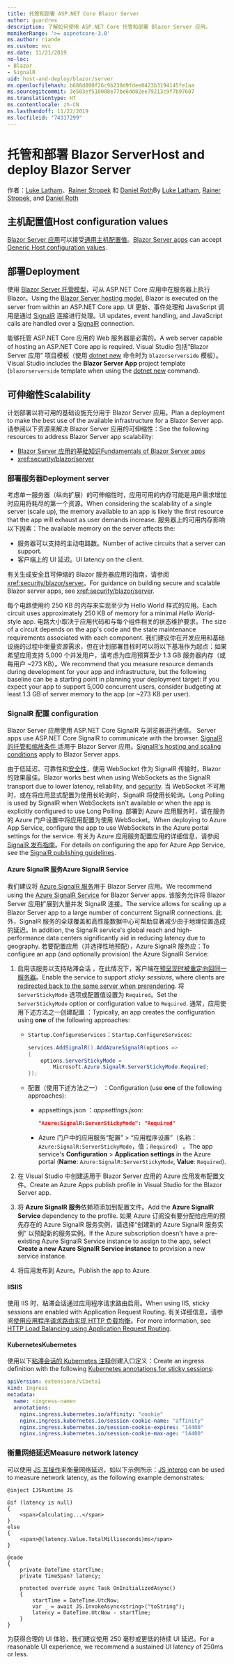 ```yaml
---
title: 托管和部署 ASP.NET Core Blazor Server
author: guardrex
description: 了解如何使用 ASP.NET Core 托管和部署 Blazor Server 应用。
monikerRange: '>= aspnetcore-3.0'
ms.author: riande
ms.custom: mvc
ms.date: 11/21/2019
no-loc:
- Blazor
- SignalR
uid: host-and-deploy/blazor/server
ms.openlocfilehash: b688d000f26c9b230d9fdee8423b3194145fe1aa
ms.sourcegitcommit: 3e503ef510008e77be6dd82ee79213c9f7b97607
ms.translationtype: HT
ms.contentlocale: zh-CN
ms.lasthandoff: 11/22/2019
ms.locfileid: "74317299"
---
```

# <a name="host-and-deploy-opno-locblazor-server"></a><span data-ttu-id="388d2-103">托管和部署 Blazor Server</span><span class="sxs-lookup"><span data-stu-id="388d2-103">Host and deploy Blazor Server</span></span>

<span data-ttu-id="388d2-104">作者：[Luke Latham](https://github.com/guardrex)、[Rainer Stropek](https://www.timecockpit.com) 和 [Daniel Roth](https://github.com/danroth27)</span><span class="sxs-lookup"><span data-stu-id="388d2-104">By [Luke Latham](https://github.com/guardrex), [Rainer Stropek](https://www.timecockpit.com), and [Daniel Roth](https://github.com/danroth27)</span></span>

## <a name="host-configuration-values"></a><span data-ttu-id="388d2-105">主机配置值</span><span class="sxs-lookup"><span data-stu-id="388d2-105">Host configuration values</span></span>

<span data-ttu-id="388d2-106">[Blazor Server 应用](xref:blazor/hosting-models#blazor-server)可以接受[通用主机配置值](xref:fundamentals/host/generic-host#host-configuration)。</span><span class="sxs-lookup"><span data-stu-id="388d2-106">[Blazor Server apps](xref:blazor/hosting-models#blazor-server) can accept [Generic Host configuration values](xref:fundamentals/host/generic-host#host-configuration).</span></span>

## <a name="deployment"></a><span data-ttu-id="388d2-107">部署</span><span class="sxs-lookup"><span data-stu-id="388d2-107">Deployment</span></span>

<span data-ttu-id="388d2-108">使用 [Blazor Server 托管模型](xref:blazor/hosting-models#blazor-server)，可从 ASP.NET Core 应用中在服务器上执行 Blazor。</span><span class="sxs-lookup"><span data-stu-id="388d2-108">Using the [Blazor Server hosting model](xref:blazor/hosting-models#blazor-server), Blazor is executed on the server from within an ASP.NET Core app.</span></span> <span data-ttu-id="388d2-109">UI 更新、事件处理和 JavaScript 调用是通过 [SignalR](xref:signalr/introduction) 连接进行处理。</span><span class="sxs-lookup"><span data-stu-id="388d2-109">UI updates, event handling, and JavaScript calls are handled over a [SignalR](xref:signalr/introduction) connection.</span></span>

<span data-ttu-id="388d2-110">能够托管 ASP.NET Core 应用的 Web 服务器是必需的。</span><span class="sxs-lookup"><span data-stu-id="388d2-110">A web server capable of hosting an ASP.NET Core app is required.</span></span> <span data-ttu-id="388d2-111">Visual Studio 包括“Blazor Server 应用”  项目模板（使用 [dotnet new](/dotnet/core/tools/dotnet-new) 命令时为 `blazorserverside` 模板）。</span><span class="sxs-lookup"><span data-stu-id="388d2-111">Visual Studio includes the **Blazor Server App** project template (`blazorserverside` template when using the [dotnet new](/dotnet/core/tools/dotnet-new) command).</span></span>

## <a name="scalability"></a><span data-ttu-id="388d2-112">可伸缩性</span><span class="sxs-lookup"><span data-stu-id="388d2-112">Scalability</span></span>

<span data-ttu-id="388d2-113">计划部署以将可用的基础设施充分用于 Blazor Server 应用。</span><span class="sxs-lookup"><span data-stu-id="388d2-113">Plan a deployment to make the best use of the available infrastructure for a Blazor Server app.</span></span> <span data-ttu-id="388d2-114">请参阅以下资源来解决 Blazor Server 应用的可伸缩性：</span><span class="sxs-lookup"><span data-stu-id="388d2-114">See the following resources to address Blazor Server app scalability:</span></span>

* <span data-ttu-id="388d2-115">[ Blazor Server 应用的基础知识](xref:blazor/hosting-models#blazor-server)</span><span class="sxs-lookup"><span data-stu-id="388d2-115">[Fundamentals of Blazor Server apps](xref:blazor/hosting-models#blazor-server)</span></span>
* <xref:security/blazor/server>

### <a name="deployment-server"></a><span data-ttu-id="388d2-116">部署服务器</span><span class="sxs-lookup"><span data-stu-id="388d2-116">Deployment server</span></span>

<span data-ttu-id="388d2-117">考虑单一服务器（纵向扩展）的可伸缩性时，应用可用的内存可能是用户需求增加时应用将耗尽的第一个资源。</span><span class="sxs-lookup"><span data-stu-id="388d2-117">When considering the scalability of a single server (scale up), the memory available to an app is likely the first resource that the app will exhaust as user demands increase.</span></span> <span data-ttu-id="388d2-118">服务器上的可用内存影响以下因素：</span><span class="sxs-lookup"><span data-stu-id="388d2-118">The available memory on the server affects the:</span></span>

* <span data-ttu-id="388d2-119">服务器可以支持的主动电路数。</span><span class="sxs-lookup"><span data-stu-id="388d2-119">Number of active circuits that a server can support.</span></span>
* <span data-ttu-id="388d2-120">客户端上的 UI 延迟。</span><span class="sxs-lookup"><span data-stu-id="388d2-120">UI latency on the client.</span></span>

<span data-ttu-id="388d2-121">有关生成安全且可伸缩的 Blazor 服务器应用的指南，请参阅 <xref:security/blazor/server>。</span><span class="sxs-lookup"><span data-stu-id="388d2-121">For guidance on building secure and scalable Blazor server apps, see <xref:security/blazor/server>.</span></span>

<span data-ttu-id="388d2-122">每个电路使用约 250 KB 的内存来实现至少为 Hello World  样式的应用。</span><span class="sxs-lookup"><span data-stu-id="388d2-122">Each circuit uses approximately 250 KB of memory for a minimal *Hello World*-style app.</span></span> <span data-ttu-id="388d2-123">电路大小取决于应用代码和与每个组件相关的状态维护要求。</span><span class="sxs-lookup"><span data-stu-id="388d2-123">The size of a circuit depends on the app's code and the state maintenance requirements associated with each component.</span></span> <span data-ttu-id="388d2-124">我们建议你在开发应用和基础设施的过程中衡量资源需求，但在计划部署目标时可以将以下基准作为起点：如果希望应用支持 5,000 个并发用户，请考虑为应用预算至少 1.3 GB 服务器内存（或每用户 ~273 KB）。</span><span class="sxs-lookup"><span data-stu-id="388d2-124">We recommend that you measure resource demands during development for your app and infrastructure, but the following baseline can be a starting point in planning your deployment target: If you expect your app to support 5,000 concurrent users, consider budgeting at least 1.3 GB of server memory to the app (or ~273 KB per user).</span></span>

### <a name="opno-locsignalr-configuration"></a>SignalR<span data-ttu-id="388d2-125"> 配置</span><span class="sxs-lookup"><span data-stu-id="388d2-125"> configuration</span></span>

Blazor<span data-ttu-id="388d2-126"> Server 应用使用 ASP.NET Core SignalR 与浏览器进行通信。</span><span class="sxs-lookup"><span data-stu-id="388d2-126"> Server apps use ASP.NET Core SignalR to communicate with the browser.</span></span> <span data-ttu-id="388d2-127">[SignalR 的托管和缩放条件 ](xref:signalr/publish-to-azure-web-app) 适用于 Blazor Server 应用。</span><span class="sxs-lookup"><span data-stu-id="388d2-127">[SignalR's hosting and scaling conditions](xref:signalr/publish-to-azure-web-app) apply to Blazor Server apps.</span></span>

<span data-ttu-id="388d2-128">由于低延迟、可靠性和[安全性](xref:signalr/security)，使用 WebSocket 作为 SignalR 传输时，Blazor 的效果最佳。</span><span class="sxs-lookup"><span data-stu-id="388d2-128">Blazor works best when using WebSockets as the SignalR transport due to lower latency, reliability, and [security](xref:signalr/security).</span></span> <span data-ttu-id="388d2-129">当 WebSocket 不可用时，或在将应用显式配置为使用长轮询时，SignalR 将使用长轮询。</span><span class="sxs-lookup"><span data-stu-id="388d2-129">Long Polling is used by SignalR when WebSockets isn't available or when the app is explicitly configured to use Long Polling.</span></span> <span data-ttu-id="388d2-130">部署到 Azure 应用服务时，请在服务的 Azure 门户设置中将应用配置为使用 WebSocket。</span><span class="sxs-lookup"><span data-stu-id="388d2-130">When deploying to Azure App Service, configure the app to use WebSockets in the Azure portal settings for the service.</span></span> <span data-ttu-id="388d2-131">有关为 Azure 应用服务配置应用的详细信息，请参阅 [SignalR 发布指南](xref:signalr/publish-to-azure-web-app)。</span><span class="sxs-lookup"><span data-stu-id="388d2-131">For details on configuring the app for Azure App Service, see the [SignalR publishing guidelines](xref:signalr/publish-to-azure-web-app).</span></span>

#### <a name="azure-opno-locsignalr-service"></a><span data-ttu-id="388d2-132">Azure SignalR 服务</span><span class="sxs-lookup"><span data-stu-id="388d2-132">Azure SignalR Service</span></span>

<span data-ttu-id="388d2-133">我们建议将 [Azure SignalR 服务](/azure/azure-signalr)用于 Blazor Server 应用。</span><span class="sxs-lookup"><span data-stu-id="388d2-133">We recommend using the [Azure SignalR Service](/azure/azure-signalr) for Blazor Server apps.</span></span> <span data-ttu-id="388d2-134">该服务允许将 Blazor Server 应用扩展到大量并发 SignalR 连接。</span><span class="sxs-lookup"><span data-stu-id="388d2-134">The service allows for scaling up a Blazor Server app to a large number of concurrent SignalR connections.</span></span> <span data-ttu-id="388d2-135">此外，SignalR 服务的全球覆盖和高性能数据中心可帮助显著减少由于地理位置造成的延迟。</span><span class="sxs-lookup"><span data-stu-id="388d2-135">In addition, the SignalR service's global reach and high-performance data centers significantly aid in reducing latency due to geography.</span></span> <span data-ttu-id="388d2-136">若要配置应用（并选择性地预配），Azure SignalR 服务应：</span><span class="sxs-lookup"><span data-stu-id="388d2-136">To configure an app (and optionally provision) the Azure SignalR Service:</span></span>

1. <span data-ttu-id="388d2-137">启用该服务以支持粘滞会话  ，在此情况下，客户端在[预呈现时被重定向回同一服务器](xref:blazor/hosting-models#reconnection-to-the-same-server)。</span><span class="sxs-lookup"><span data-stu-id="388d2-137">Enable the service to support *sticky sessions*, where clients are [redirected back to the same server when prerendering](xref:blazor/hosting-models#reconnection-to-the-same-server).</span></span> <span data-ttu-id="388d2-138">将 `ServerStickyMode` 选项或配置值设置为 `Required`。</span><span class="sxs-lookup"><span data-stu-id="388d2-138">Set the `ServerStickyMode` option or configuration value to `Required`.</span></span> <span data-ttu-id="388d2-139">通常，应用使用下述方法之一创建配置  ：</span><span class="sxs-lookup"><span data-stu-id="388d2-139">Typically, an app creates the configuration using **one** of the following approaches:</span></span>

   * <span data-ttu-id="388d2-140">`Startup.ConfigureServices`：</span><span class="sxs-lookup"><span data-stu-id="388d2-140">`Startup.ConfigureServices`:</span></span>
  
     ```csharp
     services.AddSignalR().AddAzureSignalR(options =>
     {
         options.ServerStickyMode = 
             Microsoft.Azure.SignalR.ServerStickyMode.Required;
     });
     ```

   * <span data-ttu-id="388d2-141">配置（使用下述方法之一）  ：</span><span class="sxs-lookup"><span data-stu-id="388d2-141">Configuration (use **one** of the following approaches):</span></span>
  
     * <span data-ttu-id="388d2-142">appsettings.json  ：</span><span class="sxs-lookup"><span data-stu-id="388d2-142">*appsettings.json*:</span></span>

       ```json
       "Azure:SignalR:ServerStickyMode": "Required"
       ```

     * <span data-ttu-id="388d2-143">Azure 门户中的应用服务“配置” > “应用程序设置”（名称：`Azure:SignalR:ServerStickyMode`，值：`Required`）     。</span><span class="sxs-lookup"><span data-stu-id="388d2-143">The app service's **Configuration** > **Application settings** in the Azure portal (**Name**: `Azure:SignalR:ServerStickyMode`, **Value**: `Required`).</span></span>

1. <span data-ttu-id="388d2-144">在 Visual Studio 中创建适用于 Blazor Server 应用的 Azure 应用发布配置文件。</span><span class="sxs-lookup"><span data-stu-id="388d2-144">Create an Azure Apps publish profile in Visual Studio for the Blazor Server app.</span></span>
1. <span data-ttu-id="388d2-145">将 **Azure SignalR 服务**依赖项添加到配置文件。</span><span class="sxs-lookup"><span data-stu-id="388d2-145">Add the **Azure SignalR Service** dependency to the profile.</span></span> <span data-ttu-id="388d2-146">如果 Azure 订阅没有要分配给应用的预先存在的 Azure SignalR 服务实例，请选择“创建新的 Azure SignalR 服务实例”  以预配新的服务实例。</span><span class="sxs-lookup"><span data-stu-id="388d2-146">If the Azure subscription doesn't have a pre-existing Azure SignalR Service instance to assign to the app, select **Create a new Azure SignalR Service instance** to provision a new service instance.</span></span>
1. <span data-ttu-id="388d2-147">将应用发布到 Azure。</span><span class="sxs-lookup"><span data-stu-id="388d2-147">Publish the app to Azure.</span></span>

#### <a name="iis"></a><span data-ttu-id="388d2-148">IIS</span><span class="sxs-lookup"><span data-stu-id="388d2-148">IIS</span></span>

<span data-ttu-id="388d2-149">使用 IIS 时，粘滞会话通过应用程序请求路由启用。</span><span class="sxs-lookup"><span data-stu-id="388d2-149">When using IIS, sticky sessions are enabled with Application Request Routing.</span></span> <span data-ttu-id="388d2-150">有关详细信息，请参阅[使用应用程序请求路由实现 HTTP 负载均衡](/iis/extensions/configuring-application-request-routing-arr/http-load-balancing-using-application-request-routing)。</span><span class="sxs-lookup"><span data-stu-id="388d2-150">For more information, see [HTTP Load Balancing using Application Request Routing](/iis/extensions/configuring-application-request-routing-arr/http-load-balancing-using-application-request-routing).</span></span>

#### <a name="kubernetes"></a><span data-ttu-id="388d2-151">Kubernetes</span><span class="sxs-lookup"><span data-stu-id="388d2-151">Kubernetes</span></span>

<span data-ttu-id="388d2-152">使用以下[粘滞会话的 Kubernetes 注释](https://kubernetes.github.io/ingress-nginx/examples/affinity/cookie/)创建入口定义：</span><span class="sxs-lookup"><span data-stu-id="388d2-152">Create an ingress definition with the following [Kubernetes annotations for sticky sessions](https://kubernetes.github.io/ingress-nginx/examples/affinity/cookie/):</span></span>

```yaml
apiVersion: extensions/v1beta1
kind: Ingress
metadata:
  name: <ingress-name>
  annotations:
    nginx.ingress.kubernetes.io/affinity: "cookie"
    nginx.ingress.kubernetes.io/session-cookie-name: "affinity"
    nginx.ingress.kubernetes.io/session-cookie-expires: "14400"
    nginx.ingress.kubernetes.io/session-cookie-max-age: "14400"
```

### <a name="measure-network-latency"></a><span data-ttu-id="388d2-153">衡量网络延迟</span><span class="sxs-lookup"><span data-stu-id="388d2-153">Measure network latency</span></span>

<span data-ttu-id="388d2-154">可以使用 [JS 互操作](xref:blazor/javascript-interop)来衡量网络延迟，如以下示例所示：</span><span class="sxs-lookup"><span data-stu-id="388d2-154">[JS interop](xref:blazor/javascript-interop) can be used to measure network latency, as the following example demonstrates:</span></span>

```cshtml
@inject IJSRuntime JS

@if (latency is null)
{
    <span>Calculating...</span>
}
else
{
    <span>@(latency.Value.TotalMilliseconds)ms</span>
}

@code
{
    private DateTime startTime;
    private TimeSpan? latency;

    protected override async Task OnInitializedAsync()
    {
        startTime = DateTime.UtcNow;
        var _ = await JS.InvokeAsync<string>("toString");
        latency = DateTime.UtcNow - startTime;
    }
}
```

<span data-ttu-id="388d2-155">为获得合理的 UI 体验，我们建议使用 250 毫秒或更低的持续 UI 延迟。</span><span class="sxs-lookup"><span data-stu-id="388d2-155">For a reasonable UI experience, we recommend a sustained UI latency of 250ms or less.</span></span>
